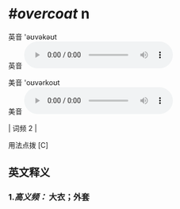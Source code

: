 # ***\#overcoat*** n
英音 'əʊvəkəʊt  
英音
<audio src="./media/overcoat-B.aac" controls="controls"></audio>

美音 'oʊvərkoʊt  
美音
<audio src="./media/overcoat.aac" controls="controls"></audio>



| 词频 2 |  

用法点拨  [C]

英文释义
---
### 1.*高义频：* **大衣；外套**  


